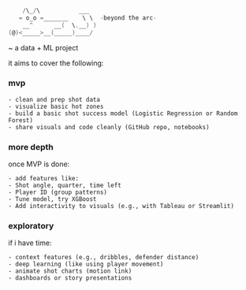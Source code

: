 ```c
    /\_/\           ___
   = o_o =_______    \ \  -beyond the arc-
    __^      __(  \.__) )
(@)<_____>__(_____)____/
```

~ a data + ML project

it aims to cover the following:

### mvp

    - clean and prep shot data
    - visualize basic hot zones
    - build a basic shot success model (Logistic Regression or Random Forest)
    - share visuals and code cleanly (GitHub repo, notebooks)

### more depth

once MVP is done:

    - add features like:
    - Shot angle, quarter, time left
    - Player ID (group patterns)
    - Tune model, try XGBoost
    - Add interactivity to visuals (e.g., with Tableau or Streamlit)

### exploratory

if i have time:

    - context features (e.g., dribbles, defender distance)
    - deep learning (like using player movement)
    - animate shot charts (motion link)
    - dashboards or story presentations
